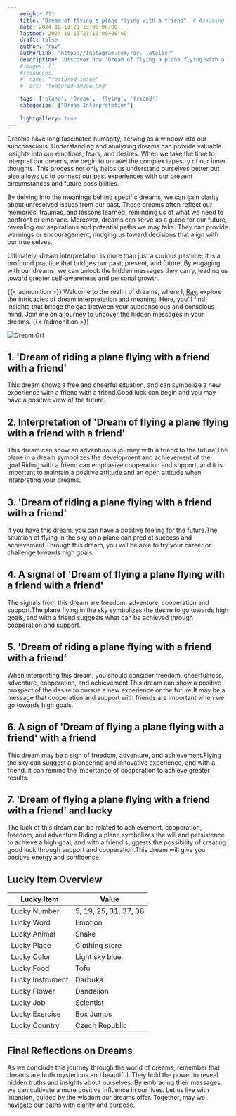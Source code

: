 ```yaml
---
    weight: 711
    title: "Dream of flying a plane flying with a friend"  # Assuming 'title' column exists
    date: 2024-10-13T21:13:00+08:00
    lastmod: 2024-10-13T21:13:00+08:00
    draft: false
    author: "ray"
    authorLink: "https://instagram.com/ray._.atelier"
    description: "Discover how 'Dream of flying a plane flying with a friend' can interpret your future and uncover its significant meanings in your life."
    #images: []
    #resources:
    #- name: "featured-image"
    #  src: "featured-image.png"
    
    tags: ['plane', 'Dream', 'flying', 'friend']
    categories: ["Dream Interpretation"]
    
    lightgallery: true
---
```

    
Dreams have long fascinated humanity, serving as a window into our subconscious. Understanding and analyzing dreams can provide valuable insights into our emotions, fears, and desires. When we take the time to interpret our dreams, we begin to unravel the complex tapestry of our inner thoughts. This process not only helps us understand ourselves better but also allows us to connect our past experiences with our present circumstances and future possibilities.

By delving into the meanings behind specific dreams, we can gain clarity about unresolved issues from our past. These dreams often reflect our memories, traumas, and lessons learned, reminding us of what we need to confront or embrace. Moreover, dreams can serve as a guide for our future, revealing our aspirations and potential paths we may take. They can provide warnings or encouragement, nudging us toward decisions that align with our true selves.

Ultimately, dream interpretation is more than just a curious pastime; it is a profound practice that bridges our past, present, and future. By engaging with our dreams, we can unlock the hidden messages they carry, leading us toward greater self-awareness and personal growth.

{{< admonition >}}
Welcome to the realm of dreams, where I, [Ray](https://instagram.com/ray._.atelier), explore the intricacies of dream interpretation and meaning. Here, you’ll find insights that bridge the gap between your subconscious and conscious mind. Join me on a journey to uncover the hidden messages in your dreams.
{{< /admonition >}}

![Dream Grl](https://cdn.pixabay.com/photo/2017/11/02/03/35/gothic-2910057_1280.jpg "Dream Grl")

## 1. 'Dream of riding a plane flying with a friend with a friend'
This dream shows a free and cheerful situation, and can symbolize a new experience with a friend with a friend.Good luck can begin and you may have a positive view of the future.

## 2. Interpretation of 'Dream of flying a plane flying with a friend with a friend'
This dream can show an adventurous journey with a friend to the future.The plane in a dream symbolizes the development and achievement of the goal.Riding with a friend can emphasize cooperation and support, and it is important to maintain a positive attitude and an open attitude when interpreting your dreams.

## 3. 'Dream of riding a plane flying with a friend with a friend'
If you have this dream, you can have a positive feeling for the future.The situation of flying in the sky on a plane can predict success and achievement.Through this dream, you will be able to try your career or challenge towards high goals.

## 4. A signal of 'Dream of flying a plane flying with a friend with a friend'
The signals from this dream are freedom, adventure, cooperation and support.The plane flying in the sky symbolizes the desire to go towards high goals, and with a friend suggests what can be achieved through cooperation and support.

## 5. 'Dream of riding a plane flying with a friend with a friend'
When interpreting this dream, you should consider freedom, cheerfulness, adventure, cooperation, and achievement.This dream can show a positive prospect of the desire to pursue a new experience or the future.It may be a message that cooperation and support with friends are important when we go towards high goals.

## 6. A sign of 'Dream of flying a plane flying with a friend' with a friend
This dream may be a sign of freedom, adventure, and achievement.Flying the sky can suggest a pioneering and innovative experience, and with a friend, it can remind the importance of cooperation to achieve greater results.

## 7. 'Dream of flying a plane flying with a friend with a friend' and lucky
The luck of this dream can be related to achievement, cooperation, freedom, and adventure.Riding a plane symbolizes the will and persistence to achieve a high goal, and with a friend suggests the possibility of creating good luck through support and cooperation.This dream will give you positive energy and confidence.

## Lucky Item Overview
| Lucky Item          | Value              |
|---------------|--------------------|
| Lucky Number        | 5, 19, 25, 31, 37, 38  |
| Lucky Word          | Emotion |
| Lucky Animal        | Snake |
| Lucky Place         | Clothing store     |
| Lucky Color         | Light sky blue     |
| Lucky Food          | Tofu      |
| Lucky Instrument    | Darbuka |
| Lucky Flower        | Dandelion    |
| Lucky Job           | Scientist       |
| Lucky Exercise      | Box Jumps  |
| Lucky Country       | Czech Republic    |


##  Final Reflections on Dreams

As we conclude this journey through the world of dreams, remember that dreams are both mysterious and beautiful. They hold the power to reveal hidden truths and insights about ourselves. By embracing their messages, we can cultivate a more positive influence in our lives. Let us live with intention, guided by the wisdom our dreams offer. Together, may we navigate our paths with clarity and purpose.
